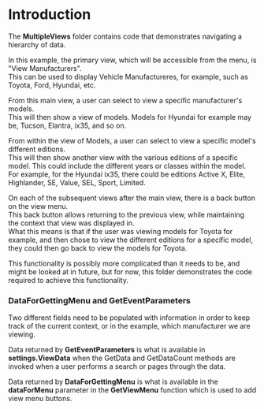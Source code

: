 # Introduction
The **MultipleViews** folder contains code that demonstrates navigating a hierarchy of data.  

In this example, the primary view, which will be accessible from the menu, is "View Manufacturers".  
This can be used to display Vehicle Manufactureres, for example, such as Toyota, Ford, Hyundai, etc.  

From this main view, a user can select to view a specific manufacturer's models.  
This will then show a view of models. Models for Hyundai for example may be, Tucson, Elantra, ix35, and so on.  

From within the view of Models, a user can select to view a specific model's different editions.  
This will then show another view with the various editions of a specific model. This could include the different years or classes within the model.  
For example, for the Hyundai ix35, there could be editions Active X, Elite, Highlander, SE, Value, SEL, Sport, Limited.

On each of the subsequent views after the main view, there is a back button on the view menu.  
This back button allows returning to the previous view, while maintaining the context that view was displayed in.  
What this means is that if the user was viewing models for Toyota for example, and then chose to view the different editions for a specific model, they could then go back to view the models for Toyota.  

This functionality is possibly more complicated than it needs to be, and might be looked at in future, but for now, this folder demonstrates the code required to achieve this functionality.  

### DataForGettingMenu and GetEventParameters
Two different fields need to be populated with information in order to keep track of the current context, or in the example, which manufacturer we are viewing.

Data returned by **GetEventParameters** is what is available in **settings.ViewData** when the GetData and GetDataCount methods are invoked when a user performs a search or pages through the data.

Data returned by **DataForGettingMenu** is what is available in the **dataForMenu** parameter in the **GetViewMenu** function which is used to add view menu buttons.
